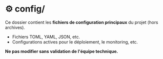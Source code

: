 # ⚙️ config/

Ce dossier contient les **fichiers de configuration principaux** du projet (hors archives).

- Fichiers TOML, YAML, JSON, etc.
- Configurations actives pour le déploiement, le monitoring, etc.

**Ne pas modifier sans validation de l'équipe technique.**
